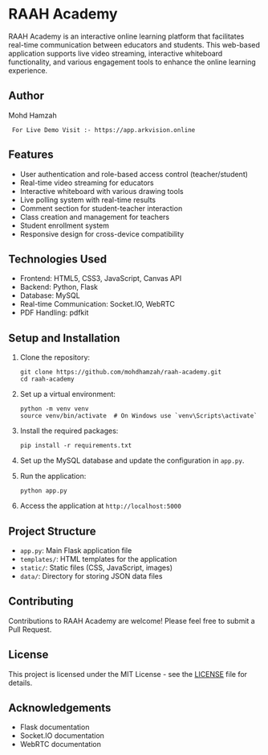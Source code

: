 # RAAH Academy

RAAH Academy is an interactive online learning platform that facilitates real-time communication between educators and students. This web-based application supports live video streaming, interactive whiteboard functionality, and various engagement tools to enhance the online learning experience.

## Author

Mohd Hamzah
```
 For Live Demo Visit :- https://app.arkvision.online
```
## Features

- User authentication and role-based access control (teacher/student)
- Real-time video streaming for educators
- Interactive whiteboard with various drawing tools
- Live polling system with real-time results
- Comment section for student-teacher interaction
- Class creation and management for teachers
- Student enrollment system
- Responsive design for cross-device compatibility

## Technologies Used

- Frontend: HTML5, CSS3, JavaScript, Canvas API
- Backend: Python, Flask
- Database: MySQL
- Real-time Communication: Socket.IO, WebRTC
- PDF Handling: pdfkit

## Setup and Installation

1. Clone the repository:
   ```
   git clone https://github.com/mohdhamzah/raah-academy.git
   cd raah-academy
   ```

2. Set up a virtual environment:
   ```
   python -m venv venv
   source venv/bin/activate  # On Windows use `venv\Scripts\activate`
   ```

3. Install the required packages:
   ```
   pip install -r requirements.txt
   ```

4. Set up the MySQL database and update the configuration in `app.py`.

5. Run the application:
   ```
   python app.py
   ```

6. Access the application at `http://localhost:5000`

## Project Structure

- `app.py`: Main Flask application file
- `templates/`: HTML templates for the application
- `static/`: Static files (CSS, JavaScript, images)
- `data/`: Directory for storing JSON data files

## Contributing

Contributions to RAAH Academy are welcome! Please feel free to submit a Pull Request.

## License

This project is licensed under the MIT License - see the [LICENSE](/LICENSE) file for details.

## Acknowledgements

- Flask documentation
- Socket.IO documentation
- WebRTC documentation
